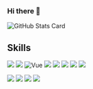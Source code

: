 ### Hi there 👋

<!--
**tamonmon0417/tamonmon0417** is a ✨ _special_ ✨ repository because its `README.md` (this file) appears on your GitHub profile.

Here are some ideas to get you started:

- 🔭 I’m currently working on ...
- 🌱 I’m currently learning ...
- 👯 I’m looking to collaborate on ...
- 🤔 I’m looking for help with ...
- 💬 Ask me about ...
- 📫 How to reach me: ...
- 😄 Pronouns: ...
- ⚡ Fun fact: ...
-->
![GitHub Stats Card](https://github-readme-stats.vercel.app/api?username=tamonmon0417)


## Skills

![](https://img.shields.io/badge/-Javascript-F7DF1E?style=flat&logoColor=white&logo=javascript)
![](https://img.shields.io/badge/-Typescript-007ACC?style=flat&logoColor=white&logo=typescript)
<img alt="Vue" src="https://img.shields.io/badge/-Vue.js-4FC08D?style=flat-square&logo=Vue.js&logoColor=white" />
![](https://img.shields.io/badge/-React-5ED3F3?style=flat&logoColor=white&logo=react)
![](https://img.shields.io/badge/-Flutter-02569b?style=flat&logoColor=white&logo=flutter)
![](https://img.shields.io/badge/-Docker-2496ed?style=flat&logoColor=white&logo=docker)
![](https://img.shields.io/badge/-MySQL-4479a1?style=flat&logoColor=white&logo=mysql)
![](https://img.shields.io/badge/-GraphQL-DA0093?style=flat&logoColor=white&logo=GraphQL)

![](https://img.shields.io/badge/-AWS-232F3E?style=flat&logoColor=white&logo=amazon-aws)
![](https://img.shields.io/badge/-Firebase-FFCA28?style=flat&logoColor=white&logo=firebase)
![](https://img.shields.io/badge/-Sentry-FB4226?style=flat&logoColor=white&logo=sentry)
![](https://img.shields.io/badge/-Netlify-00C7B7?style=flat&logoColor=white&logo=netlify)


